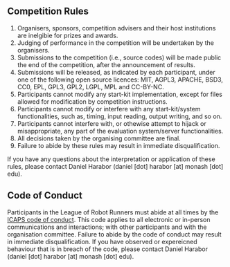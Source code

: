 ## Competition Rules 

1. Organisers, sponsors, competition advisers and their host institutions are inelgibie for prizes and awards.
2. Judging of performance in the competition will be undertaken by the organisers. 
3. Submissions to the competition (i.e., source codes) will be made public the end of the competition, after the announcement of results.
4. Submissions will be released, as indicated by each participant, under one of the following open source licences: MIT, AGPL3, APACHE, BSD3, CC0, EPL, GPL3, GPL2, LGPL, MPL and CC-BY-NC.
5. Participants cannot modify any start-kit implementation, except for files allowed for modification by competition instructions.
6. Participants cannot modify or interfere with any start-kit/system functionalities, such as, timing, input reading, output writing, and so on.
7. Participants cannot interfere with, or othewise attempt to hijack or misappropriate, any part of the evaluation system/server functionalities.
8. All decisions taken by the organising committee are final.
9. Failure to abide by these rules may result in immediate disqualification. 

If you have any questions about the interpretation or application of these rules, please contact Daniel Harabor (daniel [dot] harabor [at] monash [dot] edu).

## Code of Conduct

Participants in the League of Robot Runners must abide at all times by the [ICAPS code of conduct](https://www.icaps-conference.org/icaps-code-of-conduct/). This code applies to all electronic or in-person communications and interactions; with other participants and with the organisation committee. Failure to abide by the code of conduct may result in immediate disqualification. If you have observed or expereicned behaviour that is in breach of the code, please contact Daniel Harabor (daniel [dot] harabor [at] monash [dot] edu).
